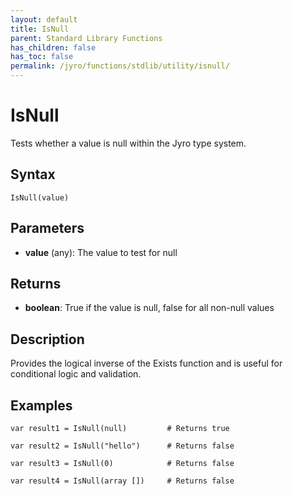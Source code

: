 ```yaml
---
layout: default
title: IsNull
parent: Standard Library Functions
has_children: false
has_toc: false
permalink: /jyro/functions/stdlib/utility/isnull/
---
```


# IsNull

Tests whether a value is null within the Jyro type system.

## Syntax

```jyro
IsNull(value)
```

## Parameters

- **value** (any): The value to test for null

## Returns

- **boolean**: True if the value is null, false for all non-null values

## Description

Provides the logical inverse of the Exists function and is useful for conditional logic and validation.

## Examples

```jyro
var result1 = IsNull(null)         # Returns true
```

```jyro
var result2 = IsNull("hello")      # Returns false
```

```jyro
var result3 = IsNull(0)            # Returns false
```

```jyro
var result4 = IsNull(array [])     # Returns false
```